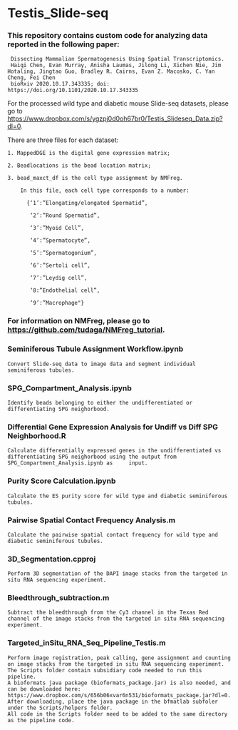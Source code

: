 # Testis_Slide-seq

### This repository contains custom code for analyzing data reported in the following paper:
     
     Dissecting Mammalian Spermatogenesis Using Spatial Transcriptomics.
     Haiqi Chen, Evan Murray, Anisha Laumas, Jilong Li, Xichen Nie, Jim Hotaling, Jingtao Guo, Bradley R. Cairns, Evan Z. Macosko, C. Yan Cheng, Fei Chen
     bioRxiv 2020.10.17.343335; doi: https://doi.org/10.1101/2020.10.17.343335

For the processed wild type and diabetic mouse Slide-seq datasets, please go to https://www.dropbox.com/s/ygzpj0d0oh67br0/Testis_Slideseq_Data.zip?dl=0.
   
   There are three files for each dataset:
    
    1. MappedDGE is the digital gene expression matrix;
    
    2. Beadlocations is the bead location matrix;
    
    3. bead_maxct_df is the cell type assignment by NMFreg.
        
        In this file, each cell type corresponds to a number:
          
          {‘1’:”Elongating/elongated Spermatid”, 
           
           ‘2’:”Round Spermatid”,
           
           ‘3’:”Myoid Cell”,
           
           ‘4’:”Spermatocyte”, 
           
           ‘5’:”Spermatogonium”,
           
           ‘6’:”Sertoli cell”, 
           
           ‘7’:”Leydig cell”, 
           
           ‘8:”Endothelial cell”, 
           
           ‘9’:”Macrophage"}

### For information on NMFreg, please go to https://github.com/tudaga/NMFreg_tutorial.

### Seminiferous Tubule Assignment Workflow.ipynb 
   
    Convert Slide-seq data to image data and segment individual seminiferous tubules.
   
### SPG_Compartment_Analysis.ipynb

    Identify beads belonging to either the undifferentiated or differentiating SPG neighorbood.

### Differential Gene Expression Analysis for Undiff vs Diff SPG Neighborhood.R

    Calculate differentially expressed genes in the undifferentiated vs differentiating SPG neighorbood using the output from SPG_Compartment_Analysis.ipynb as     input.

### Purity Score Calculation.ipynb

    Calculate the ES purity score for wild type and diabetic seminiferous tubules. 
    
### Pairwise Spatial Contact Frequency Analysis.m 

    Calculate the pairwise spatial contact frequency for wild type and diabetic seminiferous tubules. 

### 3D_Segmentation.cpproj
    
    Perform 3D segmentation of the DAPI image stacks from the targeted in situ RNA sequencing experiment. 
    
### Bleedthrough_subtraction.m

    Subtract the bleedthrough from the Cy3 channel in the Texas Red channel of the image stacks from the targeted in situ RNA sequencing experiment.

### Targeted_inSitu_RNA_Seq_Pipeline_Testis.m

    Perform image registration, peak calling, gene assignment and counting on image stacks from the targeted in situ RNA sequencing experiment. 
    The Scripts folder contain subsidiary code needed to run this pipeline. 
    A bioformats java package (bioformats_package.jar) is also needed, and can be downloaded here:       https://www.dropbox.com/s/656b06xvar6n531/bioformats_package.jar?dl=0. 
    After downloading, place the java package in the bfmatlab subfoler under the Scripts/helpers folder. 
    All code in the Scripts folder need to be added to the same directory as the pipeline code. 
